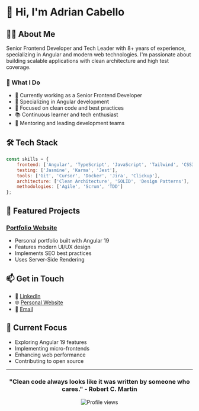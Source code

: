 # 👋 Hi, I'm Adrian Cabello

## 👨‍💻 About Me

Senior Frontend Developer and Tech Leader with 8+ years of experience, specializing in Angular and modern web technologies. I'm passionate about building scalable applications with clean architecture and high test coverage.

### 🚀 What I Do

- 💼 Currently working as a Senior Frontend Developer
- 🌟 Specializing in Angular development
- 🎯 Focused on clean code and best practices
- 📚 Continuous learner and tech enthusiast
- 👥 Mentoring and leading development teams

## 🛠️ Tech Stack

```javascript
const skills = {
    frontend: ['Angular', 'TypeScript', 'JavaScript', 'Tailwind', 'CSS3', 'HTML5'],
    testing: ['Jasmine', 'Karma', 'Jest'],
    tools: ['Git', 'Cursor', 'Docker', 'Jira', 'Clickup'],
    architecture: ['Clean Architecture', 'SOLID', 'Design Patterns'],
    methodologies: ['Agile', 'Scrum', 'TDD']
};
```

## 🌟 Featured Projects

### [Portfolio Website](https://github.com/AdrianCabello/adrian-cabello)
- Personal portfolio built with Angular 19
- Features modern UI/UX design
- Implements SEO best practices
- Uses Server-Side Rendering

## 📫 Get in Touch

- 💼 [LinkedIn](https://linkedin.com/in/adrian-cabello)
- 🌐 [Personal Website](https://adriancabello.dev)
- 📧 [Email](mailto:your.email@example.com)

## 🎯 Current Focus

- Exploring Angular 19 features
- Implementing micro-frontends
- Enhancing web performance
- Contributing to open source

---

<div align="center">
  
### "Clean code always looks like it was written by someone who cares." - Robert C. Martin

![Profile views](https://komarev.com/ghpvc/?username=AdrianCabello&color=blue)

</div>
